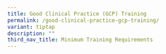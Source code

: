 ```yaml
---
title: Good Clinical Practice (GCP) Training
permalink: /good-clinical-practice-gcp-training/
variant: tiptap
description: ""
third_nav_title: Minimum Training Requirements
---
```

